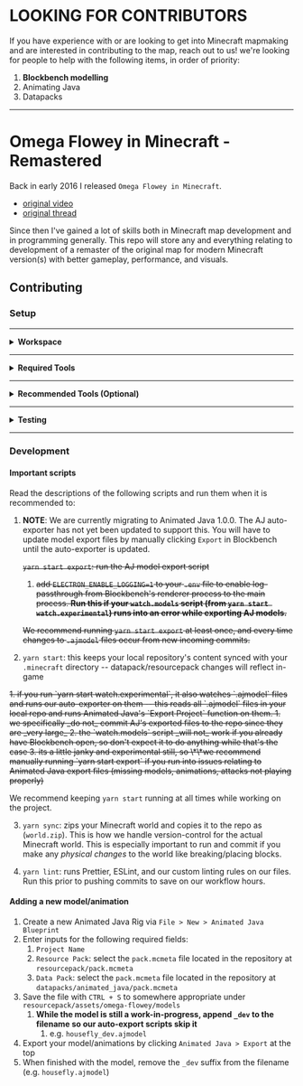 # **LOOKING FOR CONTRIBUTORS**

If you have experience with or are looking to get into Minecraft mapmaking and are interested in contributing to the map, reach out to us! we're looking for people to help with the following items, in order of priority:

1. **Blockbench modelling**
2. Animating Java
3. Datapacks

---

# Omega Flowey in Minecraft - Remastered

Back in early 2016 I released `Omega Flowey in Minecraft`.

- [original video](https://youtu.be/5Q8OkmrZom8)
- [original thread](https://www.reddit.com/r/Undertale/comments/4a9jht/spoilers_omega_flowey_boss_fight_in_minecraft/)

Since then I've gained a lot of skills both in Minecraft map development and in programming generally. This repo will store any and everything relating to development of a remaster of the original map for modern Minecraft version(s) with better gameplay, performance, and visuals.

## Contributing

### Setup

---

<details>
  <summary><strong>Workspace</strong></summary>

1.  Install [`Node.js >= 16.10`](https://nodejs.org/en/download)
2.  Install [`Yarn 3.6.3`](https://v3.yarnpkg.com/getting-started/install) by running `corepack enable`
3.  Initialize the repo by running `yarn`
4.  Enable Yarn's Plug'n'Play with VSCode by running `yarn dlx @yarnpkg/sdks vscode`
5.  Copy-paste `.env.EXAMPLE` and rename it to `.env`

    1.  Replace all the paths in there with paths on your local machine -- e.g. replacing `afro` with `<YOUR_USERNAME>`.

    Most of these variables are pretty straightforward except for `ASSETS_DIR` -- you'll want to follow this [reddit post](https://www.reddit.com/r/Minecraft/comments/wdx9mk/how_do_i_find_the_assets_folder_in_minecraft/iikxx3d/) to extract a vanilla assets folder that you can point `ASSETS_DIR` to

</details>

---

<details>
  <summary><strong>Required Tools</strong></summary>

1. [Blockbench](https://www.blockbench.net/downloads) -- for 3D modelling
   - Install our Blockbench CLI plugin:
     - Open Blockbench, then go to `File > Plugins > Load Plugin From File` and select the `bb-cli.js` file from your local `omega-flowey-remastered` repo (`omega-flowey-remastered/package-scripts/modules/bb-cli.js`).
2. [Animated Java 1.0.0 pre-release](https://discord.com/channels/785339959518953482/785500934092226580/1253042188363759666)
   - see the AJ [docs](https://animated-java.github.io/docs/resources/installing-pre-releases) for how to install a pre-release.

</details>

---

<details>
  <summary><strong>Recommended Tools (Optional)</strong></summary>

Install the following apps:

1. [paint.net](https://www.getpaint.net/download.html) -- for image editing
2. [ScreenToGif](https://www.screentogif.com/) -- lightweight GIF recorder
3. [DaVinci Resolve](https://www.blackmagicdesign.com/event/davinciresolvedownload) -- for video editing / frame-by-frame video analysis (of the original fight in Undertale)

We also recommend using [blockcolors.app](https://blockcolors.app/) to get a representative vanilla block texture for a desired color while texturing models.

</details>

---

<details>
  <summary><strong>Testing</strong></summary>

1. Download the [Fabric mod loader](https://fabricmc.net/) and install a new profile to your Minecraft launcher
2. Download the [Fabric API](https://www.curseforge.com/minecraft/mc-mods/fabric-api/files) jar
3. Download the latest release jar of [`packtest`](https://modrinth.com/mod/packtest)
   1. You should probably download the same version that we're currently specifying in `./.github/workflows/validate.yml`
4. Move the `Fabric API` and `packtest` jars into your `mods` folder in the Minecraft directory (typically `%appdata%/.minecraft/mods`)
5. Run the new profile in your Minecraft launcher to launch a (lightly) modded instance that's able to run `packtest`'s new commands designed for testing
   1. Try: `test runall`
   2. See `packtest`'s [README](https://github.com/misode/packtest) for full command documentation

</details>

---

### Development

#### Important scripts

Read the descriptions of the following scripts and run them when it is recommended to:

1. **NOTE**: We are currently migrating to Animated Java 1.0.0. The AJ auto-exporter has not yet been updated to support this. You will have to update model export files by manually clicking `Export` in Blockbench until the auto-exporter is updated.

   <s> `yarn start export`: run the AJ model export script

   1. add `ELECTRON_ENABLE_LOGGING=1` to your `.env` file to enable log-passthrough from Blockbench's renderer process to the main process. **Run this if your `watch.models` script (from `yarn start watch.experimental`) runs into an error while exporting AJ models.**

   We recommend running `yarn start export` at least once, and every time changes to `.ajmodel` files occur from new incoming commits.

   </s>

2. `yarn start`: this keeps your local repository's content synced with your `.minecraft` directory -- datapack/resourcepack changes will reflect in-game

  <s>
   1. if you run `yarn start watch.experimental`, it also watches `.ajmodel` files and runs our auto-exporter on them -- this reads all `.ajmodel` files in your local repo and runs Animated Java's `Export Project` function on them.
      1. we specifically _do not_ commit AJ's exported files to the repo since they are _very large_
      2. the `watch.models` script _will not_ work if you already have Blockbench open, so don't expect it to do anything while that's the case
      3. its a little janky and experimental still, so \*\*we recommend manually running `yarn start export` if you run into issues relating to Animated Java export files (missing models, animations, attacks not playing properly)
  </s>

We recommend keeping `yarn start` running at all times while working on the project.

3. `yarn sync`: zips your Minecraft world and copies it to the repo as (`world.zip`). This is how we handle version-control for the actual Minecraft world. This is especially important to run and commit if you make any _physical changes_ to the world like breaking/placing blocks.

4. `yarn lint`: runs Prettier, ESLint, and our custom linting rules on our files. Run this prior to pushing commits to save on our workflow hours.

#### Adding a new model/animation

1. Create a new Animated Java Rig via `File > New > Animated Java Blueprint`
2. Enter inputs for the following required fields:
   1. `Project Name`
   2. `Resource Pack`: select the `pack.mcmeta` file located in the repository at `resourcepack/pack.mcmeta`
   3. `Data Pack`: select the `pack.mcmeta` file located in the repository at `datapacks/animated_java/pack.mcmeta`
3. Save the file with `CTRL + S` to somewhere appropriate under `resourcepack/assets/omega-flowey/models`
   1. **While the model is still a work-in-progress, append `_dev` to the filename so our auto-export scripts skip it**
      1. e.g. `housefly_dev.ajmodel`
4. Export your model/animations by clicking `Animated Java > Export` at the top
5. When finished with the model, remove the `_dev` suffix from the filename (e.g. `housefly.ajmodel`)

